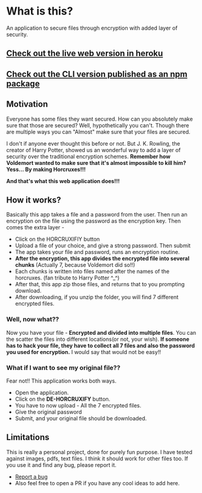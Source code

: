 # What is this?

An application to secure files through encryption with added layer of security.

## [Check out the live web version in heroku](https://trifiasco-horcruxifier.herokuapp.com/)

## [Check out the CLI version published as an npm package](https://www.npmjs.com/package/horcruxifier)

## Motivation

Everyone has some files they want secured. How can you absolutely make sure that those are secured? Well, hypothetically you can't. Though there are multiple ways you can "Almost" make sure that your files are secured.

I don't if anyone ever thought this before or not. But J. K. Rowling, the creator of Harry Potter, showed us an wonderful way to add a layer of security over the traditional encryption schemes. **Remember how Voldemort wanted to make sure that it's almost impossible to kill him? Yess... By making Horcruxes!!!**

**And that's what this web application does!!!**

## How it works?

Basically this app takes a file and a password from the user. Then run an encryption on the file using the password as the encryption key. Then comes the extra layer -

- Click on the HORCRUXIFIY button
- Upload a file of your choice, and give a strong password. Then submit
- The app takes your file and password, runs an encryption routine.
- **After the encryption, this app divides the encrypted file into several chunks** (Actually 7, because Voldemort did so!!)
- Each chunks is written into files named after the names of the horcruxes. (fan tribute to Harry Potter ^\_^)
- After that, this app zip those files, and returns that to you prompting download.
- After downloading, if you unzip the folder, you will find 7 different encrypted files.

### Well, now what??

Now you have your file - **Encrypted and divided into multiple files**. You can the scatter the files into different locations(or not, your wish). **If someone has to hack your file, they have to collect all 7 files and also the password you used for encryption.** I would say that would not be easy!!

### What if I want to see my original file??

Fear not!! This application works both ways.

- Open the application.
- Click on the **DE-HORCRUXIFY** button.
- You have to now upload - All the 7 encrypted files.
- Give the original password
- Submit, and your original file should be downloaded.

## Limitations

This is really a personal project, done for purely fun purpose. I have tested against images, pdfs, text files. I think it should work for other files too. If you use it and find any bug, please report it.

- [Report a bug](https://github.com/trifiasco/horcruxifier-web/issues)
- Also feel free to open a PR if you have any cool ideas to add here.
